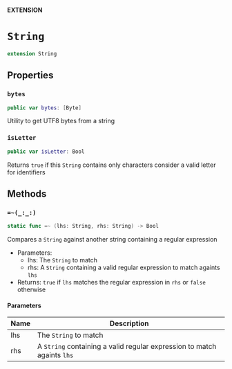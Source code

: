 **EXTENSION**

# `String`
```swift
extension String
```

## Properties
### `bytes`

```swift
public var bytes: [Byte]
```

Utility to get UTF8 bytes from a string

### `isLetter`

```swift
public var isLetter: Bool
```

Returns `true` if this `String` contains only characters consider
a valid letter for identifiers

## Methods
### `=~(_:_:)`

```swift
static func =~ (lhs: String, rhs: String) -> Bool
```

Compares a `String` against another string containing a regular expression

- Parameters:
  - lhs: The `String` to match
  - rhs: A `String` containing a valid regular expression to match againts `lhs`
- Returns: `true` if `lhs` matches the regular expression in `rhs` or `false` otherwise

#### Parameters

| Name | Description |
| ---- | ----------- |
| lhs | The `String` to match |
| rhs | A `String` containing a valid regular expression to match againts `lhs` |